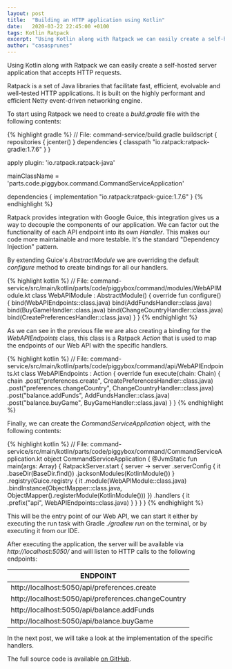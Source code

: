 ```yaml
---
layout: post
title:  "Building an HTTP application using Kotlin"
date:   2020-03-22 22:45:00 +0100
tags: Kotlin Ratpack
excerpt: "Using Kotlin along with Ratpack we can easily create a self-hosted server application that accepts HTTP requests."
author: "casasprunes"
---
```


Using Kotlin along with Ratpack we can easily create a self-hosted server application that accepts HTTP requests. 
 
Ratpack is a set of Java libraries that facilitate fast, efficient, evolvable and well-tested HTTP applications. It is built on the highly performant and efficient Netty event-driven networking engine.

To start using Ratpack we need to create a *build.gradle* file with the following contents:

{% highlight gradle %}
// File: command-service/build.gradle
buildscript {
    repositories {
        jcenter()
    }
    dependencies {
        classpath "io.ratpack:ratpack-gradle:1.7.6"
    }
}

apply plugin: 'io.ratpack.ratpack-java'

mainClassName = 'parts.code.piggybox.command.CommandServiceApplication'

dependencies {
    implementation "io.ratpack:ratpack-guice:1.7.6"
}
{% endhighlight %}

Ratpack provides integration with Google Guice, this integration gives us a way to decouple the components of our application. We can factor out the functionality of each API endpoint into its own *Handler*. This makes our code more maintainable and more testable. It's the standard "Dependency Injection" pattern.

By extending Guice's *AbstractModule* we are overriding the default *configure* method to create bindings for all our handlers.

{% highlight kotlin %}
// File: command-service/src/main/kotlin/parts/code/piggybox/command/modules/WebAPIModule.kt
class WebAPIModule : AbstractModule() {
    override fun configure() {
        bind(WebAPIEndpoints::class.java)
        bind(AddFundsHandler::class.java)
        bind(BuyGameHandler::class.java)
        bind(ChangeCountryHandler::class.java)
        bind(CreatePreferencesHandler::class.java)
    }
}
{% endhighlight %}

As we can see in the previous file we are also creating a binding for the *WebAPIEndpoints* class, this class is a Ratpack *Action* that is used to map the endpoints of our Web API with the specific handlers.

{% highlight kotlin %}
// File: command-service/src/main/kotlin/parts/code/piggybox/command/api/WebAPIEndpoints.kt
class WebAPIEndpoints : Action<Chain> {
    override fun execute(chain: Chain) {
        chain
            .post("preferences.create", CreatePreferencesHandler::class.java)
            .post("preferences.changeCountry", ChangeCountryHandler::class.java)
            .post("balance.addFunds", AddFundsHandler::class.java)
            .post("balance.buyGame", BuyGameHandler::class.java)
    }
}
{% endhighlight %}

Finally, we can create the *CommandServiceApplication* object, with the following contents:

{% highlight kotlin %}
// File: command-service/src/main/kotlin/parts/code/piggybox/command/CommandServiceApplication.kt
object CommandServiceApplication {
    @JvmStatic
    fun main(args: Array<String>) {
        RatpackServer.start { server ->
            server
                .serverConfig {
                    it
                        .baseDir(BaseDir.find())
                        .jacksonModules(KotlinModule())
                }
                .registry(Guice.registry {
                    it
                        .module(WebAPIModule::class.java)
                        .bindInstance(ObjectMapper::class.java, ObjectMapper().registerModule(KotlinModule()))
                })
                .handlers {
                    it
                        .prefix("api", WebAPIEndpoints::class.java)
                }
        }
    }
}
{% endhighlight %}

This will be the entry point of our Web API, we can start it either by executing the run task with Gradle *./gradlew run* on the terminal, or by executing it from our IDE. 

After executing the application, the server will be available via *http://localhost:5050/* and will listen to HTTP calls to the following endpoints:   

| ENDPOINT |
| ------------------------- |
| http://localhost:5050/api/preferences.create |
| http://localhost:5050/api/preferences.changeCountry |
| http://localhost:5050/api/balance.addFunds |
| http://localhost:5050/api/balance.buyGame |           

In the next post, we will take a look at the implementation of the specific handlers.

The full source code is available [on GitHub][github].

[github]: https://github.com/casasprunes/piggybox
